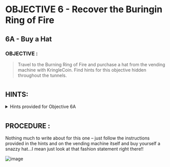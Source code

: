 # OBJECTIVE 6 - Recover the Buringin Ring of Fire #
## 6A - Buy a Hat ##

### OBJECTIVE : ###
>Travel to the Burning Ring of Fire and purchase a hat from the vending machine with KringleCoin.  Find hints for this objective hidden throughout the tunnels.
#  

## HINTS: ##
<details>
  <summary>Hints provided for Objective 6A</summary>
  
>-	To purchase a hat, first find the hat vending machine in the Burning Ring of Fire. Select the hat that you think will give your character a bold and jaunty look, and click on it. A window will open giving you instructions on how to proceed with your purchase.
>-	You should have been given a target address and a price by the Hat Vending machine. You should also have been given a Hat ID #. Approve the transaction and then return to the Hat Vending machine. You'll be asked to provide the Hat ID and your wallet address. Complete the transaction and wear your hat proudly!
>-	Before you can purchase something with KringleCoin, you must first approve the financial transaction. To do this, you need to find a KTM; there is one in the Burning Ring of Fire. Select the *Approve a KringleCoin transfer* button. You must provide the target wallet address, the amount of the transaction you're approving, and your private wallet key.

</details>

#  

## PROCEDURE : ##
Nothing much to write about for this one – just follow the instructions provided in the hints and on the vending machine itself and buy yourself a snazzy hat…I mean just look at that fashion statement right there!!

![image](https://github.com/beta-j/SANS-Holiday-Hack-Challenge-2022/assets/60655500/39073191-2f96-43e5-b9f9-4422f6d1536e)
